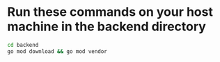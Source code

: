 # Run these commands on your host machine in the backend directory

```bash
cd backend
go mod download && go mod vendor
```